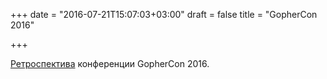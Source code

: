 +++
date = "2016-07-21T15:07:03+03:00"
draft = false
title = "GopherCon 2016"

+++

<p><a href="https://blog.gopheracademy.com/gophercon-2016/gophercon2016-retrospective/">Ретроспектива</a> конференции&nbsp;GopherCon 2016.</p>

